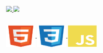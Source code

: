 <div>
  <a href="https://github.com/c4ipir4boy">  
  <img height="180em" src="https://github-readme-stats.vercel.app/api?username=c4ipir4boy&show_icons=true&theme=jolly"/>
  <img height="180em" src="https://github-readme-stats.vercel.app/api/top-langs/?username=c4ipir4boy&theme=jolly&langs_count=6&layout=compact"/>
</div>
<div><br><br>
  <img align="center" alt="HTML" height="60" width="80" src="https://raw.githubusercontent.com/devicons/devicon/master/icons/html5/html5-original.svg">
  <img align="center" alt="CSS" height="60" width="80" src="https://raw.githubusercontent.com/devicons/devicon/master/icons/css3/css3-original.svg">
  <img align="center" alt="Js" height="60" width="80" src="https://raw.githubusercontent.com/devicons/devicon/master/icons/javascript/javascript-plain.svg">
  </a>
</div>
<!--
- 💞️ I’m looking to collaborate on Simple projects to increase my knologe and portfolio, or jobs at my level.
- 📫 How to reach me: Dm on insta :p https://www.instagram.com/beirut.not.god/
c4ipir4boy/c4ipir4boy is a ✨ special ✨ repository because its `README.md` (this file) appears on your GitHub profile.
You can click the Preview link to take a look at your changes.
--->
